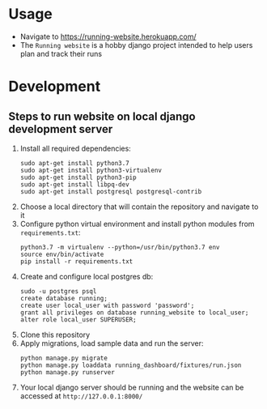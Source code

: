# Usage
* Navigate to https://running-website.herokuapp.com/
* The `Running website` is a hobby django project intended to help users plan and track
their runs

# Development
## Steps to run website on local django development server
1. Install all required dependencies:
    ```commandline
    sudo apt-get install python3.7
    sudo apt-get install python3-virtualenv
    sudo apt-get install python3-pip
    sudo apt-get install libpq-dev
    sudo apt-get install postgresql postgresql-contrib
    ```
2. Choose a local directory that will contain the repository and navigate to it
3. Configure python virtual environment and install python modules from `requirements.txt`:
    ```commandline
    python3.7 -m virtualenv --python=/usr/bin/python3.7 env
    source env/bin/activate
    pip install -r requirements.txt
    ```
4. Create and configure local postgres db:
    ```commandline
    sudo -u postgres psql
    create database running;
    create user local_user with password 'password';
    grant all privileges on database running_website to local_user;
    alter role local_user SUPERUSER;
    ```
5. Clone this repository
6. Apply migrations, load sample data and run the server:
    ```commandline
    python manage.py migrate
    python manage.py loaddata running_dashboard/fixtures/run.json
    python manage.py runserver
    ```
7. Your local django server should be running and the website can be accessed at `http://127.0.0.1:8000/`